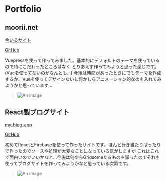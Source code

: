 # Portfolio

## moorii.net

[今いるサイト](/)

[GitHub](https://github.com/moorii76/moorii.net)

Vuepressを使って作ってみました。基本的にデフォルトのテーマを使っているので特にこだわったところはなく
とりあえず作ってみようと思った感じです。(Vueを使ってないのがなんとも…)
今後は時間があったときにでもテーマを作成するか、Vueを使ってデザインないし何かしらアニメーション的なのを入れてみようかと思っています…

> ![An image](/assets/img/moorii-net.png)

## React製ブログサイト

[my-blog-app](https://moorii76.github.io/my-blog-app)

[GitHub](https://github.com/moorii76/my-blog-app)

初めてReactとFirebaseを使って作ったサイトです。ほんと行き当たりばったりで作ったのでソースや処理が大変なことになっている気がしますが
これはこれで面白いのでいいかなと…今後は何やらGridsomeたるものを知ったのでそれを使ってブログサイトを作ってみようかなと思っている次第です。

> ![An image](/assets/img/react-blog.png)
